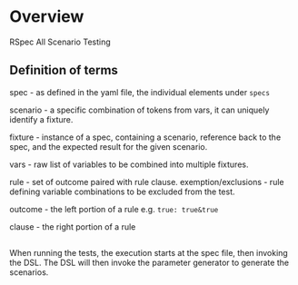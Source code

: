 # Overview
RSpec All Scenario Testing

## Definition of terms

spec - as defined in the yaml file, the individual elements under `specs`

scenario - a specific combination of tokens from vars, it can uniquely identify a fixture.

fixture - instance of a spec, containing a scenario, reference back to the spec, and the expected result for the given scenario.

vars - raw list of variables to be combined into multiple fixtures.

rule - set of outcome paired with rule clause.
exemption/exclusions - rule defining variable combinations to be excluded from the test.

outcome - the left portion of a rule e.g. `true: true&true`

clause - the right portion of a rule


##

When running the tests, the execution starts at the spec file, then invoking the
DSL. The DSL will then invoke the parameter generator to generate the scenarios.
